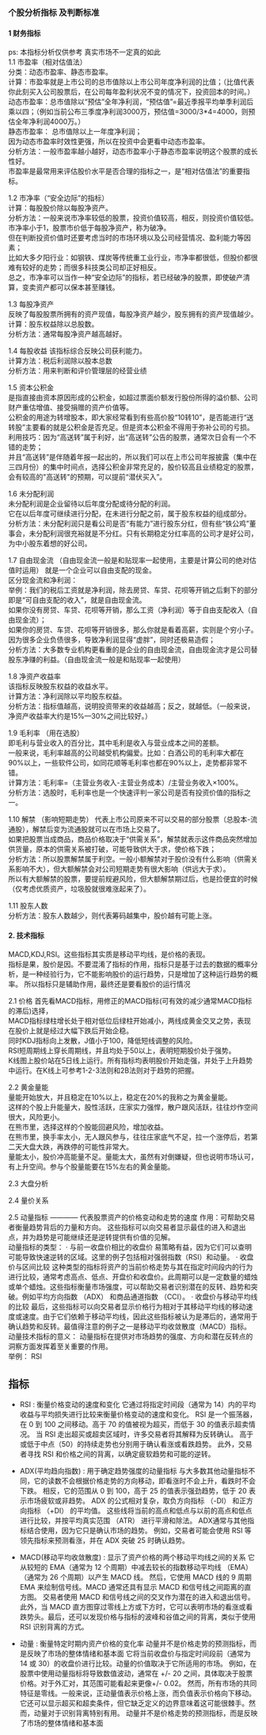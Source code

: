 ### 个股分析指标 及判断标准
#### 1 财务指标
ps: 本指标分析仅供参考 真实市场不一定真的如此  
1.1 市盈率（相对估值法）  
分类：动态市盈率、静态市盈率。  
计算：市盈率就是上市公司的总市值除以上市公司年度净利润的比值；（比值代表你此刻买入公司股票后，在公司每年盈利状况不变的情况下，投资回本的时间。）  
  动态市盈率：总市值除以“预估”全年净利润，“预估值”=最近季报平均单季利润后乘以四；（例如当前公布三季度净利润3000万，预估值=3000/3*4=4000，则预估全年净利润4000万。）  
  静态市盈率： 总市值除以上一年度净利润；  
  因为动态市盈率时效性更强，所以在投资中会更看中动态市盈率。   
分析方法：一般市盈率越小越好，动态市盈率小于静态市盈率说明这个股票的成长性好。  
  市盈率是最常用来评估股价水平是否合理的指标之一，是“相对估值法”的重要指标。  
  
1.2 市净率（“安全边际”的指标）  
计算：每股股价除以每股净资产。  
分析方法：一般来说市净率较低的股票，投资价值较高，相反，则投资价值较低。市净率小于1，股票市价低于每股净资产，称为破净。  
但在判断投资价值时还要考虑当时的市场环境以及公司经营情况、盈利能力等因素；  
比如大多夕阳行业：如钢铁、煤炭等传统重工业行业，市净率都很低，但股价都很难有较好的走势；而很多科技类公司却正好相反。  
总之，市净率可以当作一种“安全边际”的指标，若已经破净的股票，即使破产清算，变卖资产都可以保本甚至赚钱。  

1.3 每股净资产  
反映了每股股票所拥有的资产现值，每股净资产越少，股东拥有的资产现值越少。  
计算：股东权益除以总股数。  
分析方法：通常每股净资产越高越好。  

1.4 每股收益  该指标综合反映公司获利能力。   
计算方法：税后利润除以股本总数  
分析方法：用来判断和评价管理层的经营业绩   

1.5 资本公积金  
是指直接由资本原因形成的公积金，如超过票面价额发行股份所得的溢价额、公司财产重估增值、接受捐赠的资产价值等。  
公积金的用途为转增股本，即大家经常看到有些高价股“10转10”，是否能进行“送转股”主要看的就是公积金是否充足。但是资本公积金不得用于弥补公司的亏损。  
利用技巧：因为“高送转”属于利好，出“高送转”公告的股票，通常次日会有一个不错的走势；  
并且“高送转”是伴随着年报一起出的，所以我们可以在上市公司年报披露（集中在三四月份）的集中时间点，选择公积金非常充足的，股价较高且业绩稳定的股票，会有较高的"高送转"的预期，可以提前“潜伏买入”。

1.6 未分配利润  
未分配利润是企业留待以后年度分配或待分配的利润。  
它在以后年度可继续进行分配，在未进行分配之前，属于股东权益的组成部分。  
分析方法：未分配利润只是看公司是否“有能力”进行股东分红，但有些“铁公鸡”董事会，未分配利润很充裕就是不分红。只有长期稳定分红率高的公司才是好公司，为中小股东着想的好公司。  

1.7 自由现金流  （自由现金流一般是和贴现率一起使用，主要是计算公司的绝对估值时运用）
就是一个企业可以自由支配的现金。  
区分现金流和净利润：  
举例：我们的税后工资就是净利润，除去房贷、车贷、花呗等开销之后剩下的部分即是“可自由支配的收入”，就是自由现金流。  
如果你没有房贷、车贷、花呗等开销，那么工资（净利润）等于自由支配收入（自由现金流）；  
如果你的房贷、车贷、花呗等开销很多，那么你就是看着高薪，实则是个穷小子。因为很多企业负债很多，导致净利润显得“虚胖”，同时还极易造假；  
分析方法：大多数专业机构更看重的是企业的自由现金流，自由现金流才是公司替股东净赚的利益。（自由现金流一般是和贴现率一起使用）

1.8 净资产收益率  
该指标反映股东权益的收益水平。  
计算方法：净利润除以平均股东权益。  
分析方法：指标值越高，说明投资带来的收益越高；反之，就越低。（一般来说，净资产收益率大约是15%—30%之间比较好。）  

1.9 毛利率  （用在选股）  
即毛利与营业收入的百分比，其中毛利是收入与营业成本之间的差额。  
一般来说，毛利率越高的公司越受机构偏爱。比如：白酒公司的毛利率大都在90%以上，一些软件公司，如同花顺等毛利率也都在90%以上，走势都非常不错。  
计算方法：毛利率=（主营业务收入-主营业务成本）/主营业务收入×100%。  
分析方法：选股时，毛利率也是一个快速评判一家公司是否有投资价值的指标之一。  

1.10 解禁  （影响短期走势）
代表上市公司原来不可以交易的部分股票（总股本-流通股），解禁后变为流通股就可以在市场上交易了。  
如果把股票当成商品，商品价格取决于“供需关系”，解禁就表示这件商品突然增加供货量，原本的供需关系被打破，可能导致供大于求，使价格下跌；  
分析方法：所以股票解禁属于利空。一般小额解禁对于股价没有什么影响（供需关系影响不大），但大额解禁会对公司短期走势有很大影响（供远大于求）。  
所以有大额解禁的股票，要提前规避风险，但大额解禁期过后，也是捡便宜的时候（仅考虑优质资产，垃圾股就很难涨起来了）。

1.11 股东人数  
分析方法：股东人数越少，则代表筹码越集中，股价越有可能上涨。  


#### 2. 技术指标
MACD,KDJ,RSI。这些指标其实质是移动平均线，是价格的表现。  
指标是果，股价是因。不要混淆了指标的作用，指标只是基于过去的数据的概率分析，是一种经验行为，它不能影响股价的运行趋势，只是增加了这种运行趋势的概率。
所以指标只是辅助作用，最终还是要看股价的运行情况

2.1 价格
首先看MACD指标，用修正的MACD指标(可有效的减少通常MACD指标的滞后)选择，  
MACD指标绿柱增长处于相对低位后绿柱开始减小，两线成黄金交叉之势，表现在股价上就是经过大幅下跌后开始企稳。  
同时KDJ指标向上发散，J值小于100，降低短线调整的风险。  
RSI短周期线上穿长周期线，并且均处于50以上，表明短期股价处于强势。  
K线图上股价站在5日线上运行。所有指标均表明股价开始走强，并处于上升趋势中运行。在K线上可参考1-2-3法则和2B法则对于趋势的把握。  

2.2 黄金量能  
量能开始放大，并且稳定在10%以上，稳定在20%的我称之为黄金量能。  
这样的个股上升能量大，股性活跃，庄家实力强悍，散户跟风活跃，往往炒作空间很大，风险更小。  
在熊市里，选择这样的个股能回避风险，增加收益。  
在熊市里，换手率太小，无人跟风参与，往往庄家底气不足，拉一个涨停后，若第二天大盘大跌，再跌停的可能性非常大。  
量能太小，股价冲高能量不足。量能太大，虽然有对倒嫌疑，但也说明市场认可，有上升空间。参与个股量能要在15%左右的黄金量能。  

2.3 大盘分析  

2.4 量价关系  

2.5 动量指标 ———— 代表股票资产的价格变动和走势的速度
作用：可帮助交易者衡量趋势背后的力量和方向。 这些指标可以向交易者显示最佳的进入和退出点，并为趋势是可能继续还是逆转提供有价值的见解。  
动量指标的类型：
· 与前一收盘价相比的收盘价
易策略有益，因为它们可以查明可能导致快速逆转的区域。这里的例子包括相对强弱指数（RSI）和动量。
· 收盘价与区间比较
这种类型的指标将资产的当前价格走势与其在指定时间段内的行为进行比较，通常考虑高点、低点、开盘价和收盘价。此周期可以是一定数量的蜡烛或单个蜡烛。这些指标衡量市场强度，可以帮助交易者识别潜在的反转、趋势和突破。例如平均方向指数 （ADX） 和商品通道指数 （CCI）。
· 收盘价与移动平均线的比较
最后，这些指标可以向交易者显示价格行为相对于其移动平均线的移动速度或速度。由于它们依赖于移动平均线，因此这些指标被认为是滞后的，通常用于确认趋势和反转。最值得注意的例子之一是移动平均收敛散度（MACD）指标。
动量技术指标的意义：
动量指标在提供对市场趋势的强度、方向和潜在反转点的洞察方面发挥着至关重要的作用。  
举例： RSI

## 指标
- RSI : 衡量价格变动的速度和变化
它通过将指定时间段（通常为 14）内的平均收益与平均损失进行比较来衡量价格变动的速度和变化。
RSI 是一个振荡器，在 0 到 100 之间移动。高于 70 的值被视为超买，而低于 30 的值表示超卖情况。 
当 RSI 走出超买或超卖区域时，许多交易者将其解释为反转确认。
高于或低于中点（50）的持续走势也分别用于确认看涨或看跌趋势。
此外，交易者寻找 RSI 和价格之间的背离，以确定疲软趋势和可能的逆转。
  
- ADX(平均趋向指数) : 用于确定趋势强度的动量指标
与大多数其他动量指标不同，它的读数不会根据价格走势的方向移动，即看涨时不会上升，看跌时不会下跌。
相反，它的范围从 0 到 100，高于 25 的值表示强劲趋势，低于 20 表示市场疲软或非趋势。
ADX 的公式相对复杂，取负方向指标 （-DI） 和正方向指标 （+DI） 的平均值。
这些线将当前的高点和低点与以前的高点和低点进行比较，并按平均真实范围 （ATR） 进行平滑和除法。
ADX通常与其他指标结合使用，因为它只是确认市场的趋势。
例如，交易者可能会使用 RSI 等领先指标来预测看涨，并在 ADX 突破 25 时确认趋势。

- MACD(移动平均收敛散度) : 显示了资产价格的两个移动平均线之间的关系
它从较短的 EMA（通常为 12 个周期）中减去较长的指数移动平均线 （EMA）（通常为 26 个周期）以产生 MACD 线。
然后，它使用 MACD 线的 9 周期 EMA 来绘制信号线。MACD 通常还具有显示 MACD 和信号线之间距离的直方图。
交易者使用 MACD 和信号线之间的交叉作为潜在的进入和退出信号。此外，当 MACD 直方图穿过零线上方或下方时，它可以表明市场的看涨或看跌势头。最后，还可以发现价格与指标的波峰和谷值之间的背离，类似于使用 RSI 识别背离的方式。

- 动量 : 衡量特定时期内资产价格的变化率
动量并不是价格走势的预测指标，而是反映了市场的整体情绪和基本面
它将当前收盘价与指定时间段前（通常为 14 或 30）的收盘价进行比较。动量的价值取决于它所适用的市场。
  例如，在股票中使用动量指标将导致数值波动，通常在 +/- 20 之间，具体取决于股票价格。对于外汇对，其范围可能看起来更像+/- 0.02。
然而，所有市场的共同特征是零线。一般来说，正动量值表示价格上涨，而负值表示价格向下移动。它还可以显示超买和超卖条件，但它缺乏定义的边界意味着这可能很棘手。然而，动量对于识别背离特别有用。
动量并不是价格走势的预测指标，而是反映了市场的整体情绪和基本面

















